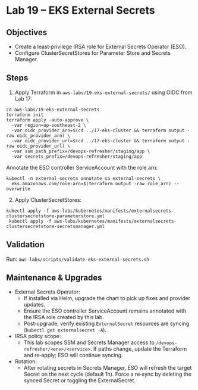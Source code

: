 # Lab 19 – EKS External Secrets

## Objectives

- Create a least‑privilege IRSA role for External Secrets Operator (ESO).
- Configure ClusterSecretStores for Parameter Store and Secrets Manager.

## Steps

1. Apply Terraform in `aws-labs/19-eks-external-secrets/` using OIDC from Lab 17:

```
cd aws-labs/19-eks-external-secrets
terraform init
terraform apply -auto-approve \
  -var region=ap-southeast-2 \
  -var oidc_provider_arn=$(cd ../17-eks-cluster && terraform output -raw oidc_provider_arn) \
  -var oidc_provider_url=$(cd ../17-eks-cluster && terraform output -raw oidc_provider_url) \
  -var ssm_path_prefix=/devops-refresher/staging/app \
  -var secrets_prefix=/devops-refresher/staging/app
```

Annotate the ESO controller ServiceAccount with the role arn:

```
kubectl -n external-secrets annotate sa external-secrets \
  eks.amazonaws.com/role-arn=$(terraform output -raw role_arn) --overwrite
```

2. Apply ClusterSecretStores:

```
kubectl apply -f aws-labs/kubernetes/manifests/externalsecrets-clustersecretstore-parameterstore.yml
 kubectl apply -f aws-labs/kubernetes/manifests/externalsecrets-clustersecretstore-secretsmanager.yml
```

## Validation

Run: `aws-labs/scripts/validate-eks-external-secrets.sh`

## Maintenance & Upgrades

- External Secrets Operator:
  - If installed via Helm, upgrade the chart to pick up fixes and provider updates.
  - Ensure the ESO controller ServiceAccount remains annotated with the IRSA role created by this lab.
  - Post‑upgrade, verify existing `ExternalSecret` resources are syncing (`kubectl get externalsecret -A`).
- IRSA policy scope:
  - This lab scopes SSM and Secrets Manager access to `/devops-refresher/<env>/<service>`. If paths change, update the Terraform and re‑apply; ESO will continue syncing.
- Rotation:
  - After rotating secrets in Secrets Manager, ESO will refresh the target Secret on the next cycle (default 1h). Force a re‑sync by deleting the synced Secret or toggling the ExternalSecret.

